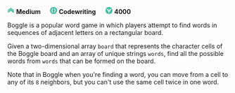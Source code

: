 ![difficulty_icon](https://github.com/PWrGitHub194238/CodeSignal/blob/master/difficulty_medium.png) **Medium** &emsp; ![type_icon](https://github.com/PWrGitHub194238/CodeSignal/blob/master/type.png) **Codewriting** &emsp; ![points_icon](https://github.com/PWrGitHub194238/CodeSignal/blob/master/points.png) **4000**

Boggle is a popular word game in which players attempt to find words in sequences of adjacent letters on a rectangular board.

Given a two-dimensional array `board` that represents the character cells of the Boggle board and an array of unique strings `words`, find all the possible words from `words` that can be formed on the board.

Note that in Boggle when you're finding a word, you can move from a cell to any of its `8` neighbors, but you can't use the same cell twice in one word.